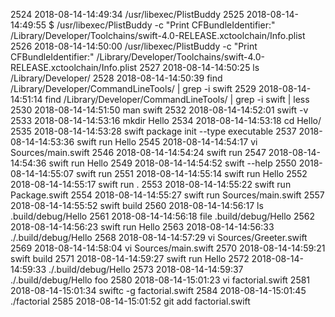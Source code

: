  2524  2018-08-14-14:49:34 /usr/libexec/PlistBuddy 
 2525  2018-08-14-14:49:55 $ /usr/libexec/PlistBuddy -c "Print CFBundleIdentifier:" /Library/Developer/Toolchains/swift-4.0-RELEASE.xctoolchain/Info.plist
 2526  2018-08-14-14:50:00 /usr/libexec/PlistBuddy -c "Print CFBundleIdentifier:" /Library/Developer/Toolchains/swift-4.0-RELEASE.xctoolchain/Info.plist
 2527  2018-08-14-14:50:25 ls /Library/Developer/
 2528  2018-08-14-14:50:39 find /Library/Developer/CommandLineTools/ | grep -i swift
 2529  2018-08-14-14:51:14 find /Library/Developer/CommandLineTools/ | grep -i swift | less
 2530  2018-08-14-14:51:50 man swift
 2532  2018-08-14-14:52:01 swift -v
 2533  2018-08-14-14:53:16 mkdir Hello
 2534  2018-08-14-14:53:18 cd Hello/
 2535  2018-08-14-14:53:28 swift package init --type executable
 2537  2018-08-14-14:53:36 swift run Hello
 2545  2018-08-14-14:54:17 vi Sources/main.swift 
 2546  2018-08-14-14:54:24 swift run
 2547  2018-08-14-14:54:36 swift run Hello
 2549  2018-08-14-14:54:52 swift --help
 2550  2018-08-14-14:55:07 swift run
 2551  2018-08-14-14:55:14 swift run Hello
 2552  2018-08-14-14:55:17 swift run .
 2553  2018-08-14-14:55:22 swift run Package.swift 
 2554  2018-08-14-14:55:27 swift run Sources/main.swift 
 2557  2018-08-14-14:55:52 swift build
 2560  2018-08-14-14:56:17 ls .build/debug/Hello
 2561  2018-08-14-14:56:18 file .build/debug/Hello
 2562  2018-08-14-14:56:23 swift run Hello
 2563  2018-08-14-14:56:33 ./.build/debug/Hello
 2568  2018-08-14-14:57:29 vi Sources/Greeter.swift
 2569  2018-08-14-14:58:04 vi Sources/main.swift 
 2570  2018-08-14-14:59:21 swift build
 2571  2018-08-14-14:59:27 swift run Hello
 2572  2018-08-14-14:59:33 ./.build/debug/Hello
 2573  2018-08-14-14:59:37 ./.build/debug/Hello foo
 2580  2018-08-14-15:01:23 vi factorial.swift
 2581  2018-08-14-15:01:34 swiftc -g factorial.swift 
 2584  2018-08-14-15:01:45 ./factorial
 2585  2018-08-14-15:01:52 git add factorial.swift 
